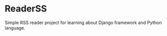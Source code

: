ReaderSS
========

Simple RSS reader project for learning about Django framework and Python language.
